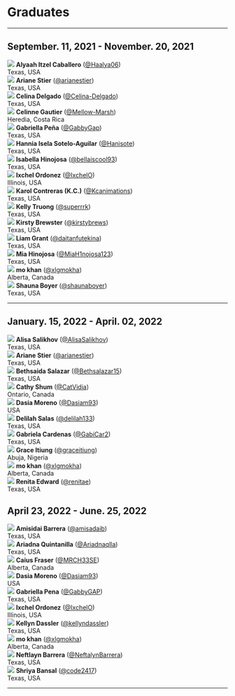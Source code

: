 # Graduates
<hr />


## September. 11, 2021 - November. 20, 2021

<div class="graduates">
  <div class="graduate">
    <img src="https://github.com/Haalya06.png">
    <strong>Alyaah Itzel Caballero</strong> (<a href="https://github.com/Haalya06">@Haalya06</a>) <br />
    Texas, USA
  </div>

  <div class="graduate">
    <img src="https://github.com/arianestier.png">
    <strong>Ariane Stier</strong> (<a href="https://github.com/arianestier">@arianestier</a>) <br />
    Texas, USA
  </div>

  <div class="graduate">
    <img src="https://github.com/Celina-Delgado.png">
    <strong>Celina Delgado</strong> (<a href="https://github.com/Celina-Delgado">@Celina-Delgado</a>) <br />
    Texas, USA
  </div>

  <div class="graduate">
    <img src="https://github.com/Mellow-Marsh.png">
    <strong>Celinne Gautier</strong> (<a href="https://github.com/Mellow-Marsh">@Mellow-Marsh</a>) <br />
    Heredia, Costa Rica
  </div>

  <div class="graduate">
    <img src="https://github.com/GabbyGap.png">
    <strong>Gabriella Peña</strong> (<a href="https://github.com/GabbyGap">@GabbyGap</a>) <br />
    Texas, USA
  </div>

  <div class="graduate">
    <img src="https://github.com/Hanisote.png">
    <strong>Hannia Isela Sotelo-Aguilar</strong> (<a href="https://github.com/Hanisote">@Hanisote</a>) <br />
    Texas, USA
  </div>

  <div class="graduate">
    <img src="https://github.com/bellaiscool93.png">
    <strong>Isabella Hinojosa</strong> (<a href="https://github.com/bellaiscool93">@bellaiscool93</a>) <br />
    Texas, USA
  </div>

  <div class="graduate">
    <img src="https://github.com/IxchelO.png">
    <strong>Ixchel Ordonez</strong> (<a href="https://github.com/IxchelO">@IxchelO</a>) <br />
    Illinois, USA
  </div>

  <div class="graduate">
    <img src="https://github.com/Kcanimations.png">
    <strong>Karol Contreras (K.C.)</strong> (<a href="https://github.com/Kcanimations">@Kcanimations</a>) <br />
    Texas, USA
  </div>

  <div class="graduate">
    <img src="https://github.com/superrrk.png">
    <strong>Kelly Truong</strong> (<a href="https://github.com/superrrk">@superrrk</a>) <br />
    Texas, USA
  </div>

  <div class="graduate">
    <img src="https://github.com/kirstybrews.png">
    <strong>Kirsty Brewster</strong> (<a href="https://github.com/kirstybrews">@kirstybrews</a>) <br />
    Texas, USA
  </div>

  <div class="graduate">
    <img src="https://github.com/daitanfutekina.png">
    <strong>Liam Grant</strong> (<a href="https://github.com/daitanfutekina">@daitanfutekina</a>) <br />
    Texas, USA
  </div>

  <div class="graduate">
    <img src="https://github.com/MiaH1nojosa123.png">
    <strong>Mia Hinojosa</strong> (<a href="https://github.com/MiaH1nojosa123">@MiaH1nojosa123</a>) <br />
    Texas, USA
  </div>

  <div class="graduate">
    <img src="https://github.com/xlgmokha.png">
    <strong>mo khan</strong> (<a href="https://github.com/xlgmokha">@xlgmokha</a>) <br />
    Alberta, Canada
  </div>

  <div class="graduate">
    <img src="https://github.com/shaunaboyer.png">
    <strong>Shauna Boyer</strong> (<a href="https://github.com/shaunaboyer">@shaunaboyer</a>) <br />
    Texas, USA
  </div>
</div>
<hr />

## January. 15, 2022 - April. 02, 2022

<div class="graduates">
  <div class="graduate">
    <img src="https://github.com/AlisaSalikhov.png">
    <strong>Alisa Salikhov</strong> (<a href="https://github.com/AlisaSalikhov">@AlisaSalikhov</a>) <br />
    Texas, USA
  </div>

  <div class="graduate">
    <img src="https://github.com/arianestier.png">
    <strong>Ariane Stier</strong> (<a href="https://github.com/arianestier">@arianestier</a>) <br />
    Texas, USA
  </div>

  <div class="graduate">
    <img src="https://github.com/Bethsalazar15.png">
    <strong>Bethsaida Salazar</strong> (<a href="https://github.com/Bethsalazar15">@Bethsalazar15</a>) <br />
    Texas, USA
  </div>

  <div class="graduate">
    <img src="https://github.com/CatVidia.png">
    <strong>Cathy Shum</strong> (<a href="https://github.com/CatVidia">@CatVidia</a>) <br />
    Ontario, Canada
  </div>

  <div class="graduate">
    <img src="https://github.com/Dasiam93.png">
    <strong>Dasia Moreno</strong> (<a href="https://github.com/Dasiam93">@Dasiam93</a>) <br />
    USA
  </div>

  <div class="graduate">
    <img src="https://github.com/delilah133.png">
    <strong>Delilah Salas</strong> (<a href="https://github.com/delilah133">@delilah133</a>) <br />
    Texas, USA
  </div>

  <div class="graduate">
    <img src="https://github.com/GabiCar2.png">
    <strong>Gabriela Cardenas</strong> (<a href="https://github.com/GabiCar2">@GabiCar2</a>) <br />
    Texas, USA
  </div>

  <div class="graduate">
    <img src="https://github.com/graceitiung.png">
    <strong>Grace Itiung</strong> (<a href="https://github.com/graceitiung">@graceitiung</a>) <br />
    Abuja, Nigeria
  </div>

  <div class="graduate">
    <img src="https://github.com/xlgmokha.png">
    <strong>mo khan</strong> (<a href="https://github.com/xlgmokha">@xlgmokha</a>) <br />
    Alberta, Canada
  </div>

  <div class="graduate">
    <img src="https://github.com/renitae.png">
    <strong>Renita Edward</strong> (<a href="https://github.com/renitae">@renitae</a>) <br />
    Texas, USA
  </div>
</div>

## April 23, 2022 - June. 25, 2022

<div class="graduates">
  <div class="graduate">
    <img src="https://github.com/amisadaib.png">
    <strong>Amisidai Barrera</strong> (<a href="https://github.com/amisadaib">@amisadaib</a>) <br />
    Texas, USA
  </div>

  <div class="graduate">
    <img src="https://github.com/Ariadnaqlla.png">
    <strong>Ariadna Quintanilla</strong> (<a href="https://github.com/Ariadnaqlla">@Ariadnaqlla</a>) <br />
    Texas, USA
  </div>

  <div class="graduate">
    <img src="https://github.com/MRCH33SE.png">
    <strong>Caius Fraser</strong> (<a href="https://github.com/MRCH33SE">@MRCH33SE</a>) <br />
    Alberta, Canada
  </div>

  <div class="graduate">
    <img src="https://github.com/Dasiam93.png">
    <strong>Dasia Moreno</strong> (<a href="https://github.com/Dasiam93">@Dasiam93</a>) <br />
    USA
  </div>

  <div class="graduate">
    <img src="https://github.com/GabbyGAP.png">
    <strong>Gabriella Pena</strong> (<a href="https://github.com/GabbyGAP">@GabbyGAP</a>) <br />
    Texas, USA
  </div>

  <div class="graduate">
    <img src="https://github.com/IxchelO.png">
    <strong>Ixchel Ordonez</strong> (<a href="https://github.com/IxchelO">@IxchelO</a>) <br />
    Illinois, USA
  </div>

  <div class="graduate">
    <img src="https://github.com/kellyndassler.png">
    <strong>Kellyn Dassler</strong> (<a href="https://github.com/kellyndassler">@kellyndassler</a>) <br />
    Texas, USA
  </div>

  <div class="graduate">
    <img src="https://github.com/xlgmokha.png">
    <strong>mo khan</strong> (<a href="https://github.com/xlgmokha">@xlgmokha</a>) <br />
    Alberta, Canada
  </div>

  <div class="graduate">
    <img src="https://github.com/NeftalynBarrera.png">
    <strong>Neftlayn Barrera</strong> (<a href="https://github.com/NeftalynBarrera">@NeftalynBarrera</a>) <br />
    Texas, USA
  </div>

  <div class="graduate">
    <img src="https://github.com/code2417.png">
    <strong>Shriya Bansal</strong> (<a href="https://github.com/code2417">@code2417</a>) <br />
    Texas, USA
  </div>
</div>

<hr />
